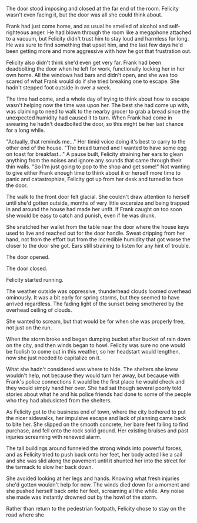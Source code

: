 The door stood imposing and closed at the far end of the room. Felicity wasn't even facing it, but the door was all she could think about. 

Frank had just come home, and as usual he smelled of alcohol and self-righteous anger. He had blown through the room like a megaphone attached to a vacuum, but Felicity didn't trust him to stay loud and harmless for long. He was sure to find something that upset him, and the last few days he'd been getting more and more aggressive with how he got that frustration out.

Felicity also didn't think she'd even get very far. Frank had been deadbolting the door when he left for work, functionally locking her in her own home. All the windows had bars and didn't open, and she was too scared of what Frank would do if she tried breaking one to escape. She hadn't stepped foot outside in over a week.

The time had come, and a whole day of trying to think about how to escape wasn't helping now the time was upon her. The best she had come up with, was claiming to need to walk to the nearby grocer to grab a bread since the unexpected humidity had caused it to turn. When Frank had come in swearing he hadn't deadbolted the door, so this might be her last chance for a long while.

"Actually, that reminds me..." Her timid voice doing it's best to carry to the other end of the house. "The bread turned and I wanted to have some egg on toast for breakfast..." A pause built, Felicity straining her ears to glean anything from the noises and ignore any sounds that came through their thin walls. "So I'm just going to pop to the shop and get some!" Not wanting to give either Frank enough time to think about it or herself more time to panic and catastrophize, Felicity got up from her desk and turned to face the door.

The walk to the front door felt glacial. She couldn't draw attention to herself until she'd gotten outside, months of very little excersize and being trapped in and around the house had made her unfit. If Frank caught on too soon she would be easy to catch and punish, even if he was drunk.

She snatched her wallet from the table near the door where the house keys used to live and reached out for the door handle. Sweat dripping from her hand, not from the effort but from the incredible humidity that got worse the closer to the door she got. Ears still straining to listen for any hint of trouble.

The door opened.

The door closed.

Felicity started running.

The weather outside was oppressive, thunderhead clouds loomed overhead ominously. It was a bit early for spring storms, but they seemed to have arrived regardless. The fading light of the sunset being smothered by the overhead ceiling of clouds.

She wanted to scream, but that would be for when she was properly free, not just on the run.

When the storm broke and began dumping bucket after bucket of rain down on the city, and then winds began to howl. Felicity was sure no one would be foolish to come out in this weather, so her headstart would lengthen, now she just needed to capitalize on it.

What she hadn't considered was where to hide. The shelters she knew wouldn't help, not because they would turn her away, but because with Frank's police connections it would be the first place he would check and they would simply hand her over. She had sat though several poorly told stories about what he and his police friends had done to some of the people who they had abduslcted from the shelters.

As Felicity got to the business end of town, where the city bothered to put the nicer sidewalks, her impulsive escape and lack of planning came back to bite her. She slipped on the smooth concrete, her bare feet failing to find purchase, and fell onto the rock solid ground. Her existing bruises and past injuries screaming with renewed alarm.

The tall buildings around funneled the strong winds into powerful forces, and as Felicity tried to push back onto her feet, her body acted like a sail and she was slid along the pavement until it shunted her into the street for the tarmack to slow her back down.

She avoided looking at her legs and hands. Knowing what fresh injuries she'd gotten wouldn't help for now. The winds died down for a moment and she pushed herself back onto her feet, screaming all the while. Any noise she made was instantly drowned out by the howl of the storm. 

Rather than return to the pedestrian footpath, Felicity chose to stay on the road where she
